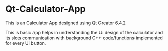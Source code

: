 # Qt-Calculator-App
This is an Calculator App designed using Qt Creator 6.4.2


This is basic app helps in understanding the Ui design of the calculator and its slots communication with background C++ code/functions implemented for every Ui button.
